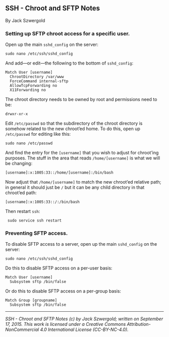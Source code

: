 ## SSH - Chroot and SFTP Notes

By Jack Szwergold

### Setting up SFTP chroot access for a specific user.

Open up the main `sshd_config` on the server:

    sudo nano /etc/ssh/sshd_config

And add—or edit—the following to the bottom of `sshd_config`:

	Match User [username]
	  ChrootDirectory /var/www
	  ForceCommand internal-sftp
	  AllowTcpForwarding no
	  X11Forwarding no

The chroot directory needs to be owned by root and permissions need to be:

    drwxr-xr-x

Edit `/etc/passwd` so that the subdirectory of the chroot directory is somehow related to the new chroot’ed home. To do this, open up `/etc/passwd` for editing like this:

    sudo nano /etc/passwd

And find the entry for the `[username]` that you wish to adjust for chroot’ing purposes. The stuff in the area that reads `/home/[username]` is what we will be changing:

    [username]:x:1005:33::/home/[username]:/bin/bash

Now adjust that `/home/[username]` to match the new chroot’ed relative path; in general it should just be `/` but it can be any child directory in that chroot’ed path:

    [username]:x:1005:33::/:/bin/bash

Then restart `ssh`:

     sudo service ssh restart

### Preventing SFTP access.

To disable SFTP access to a server, open up the main `sshd_config` on the server:

    sudo nano /etc/ssh/sshd_config

Do this to disable SFTP access on a per-user basis:

	Match User [username]
	  Subsystem sftp /bin/false

Or do this to disable SFTP access on a per-group basis:

	Match Group [groupname]
	  Subsystem sftp /bin/false

***

*SSH - Chroot and SFTP Notes (c) by Jack Szwergold; written on September 17, 2015. This work is licensed under a Creative Commons Attribution-NonCommercial 4.0 International License (CC-BY-NC-4.0).*